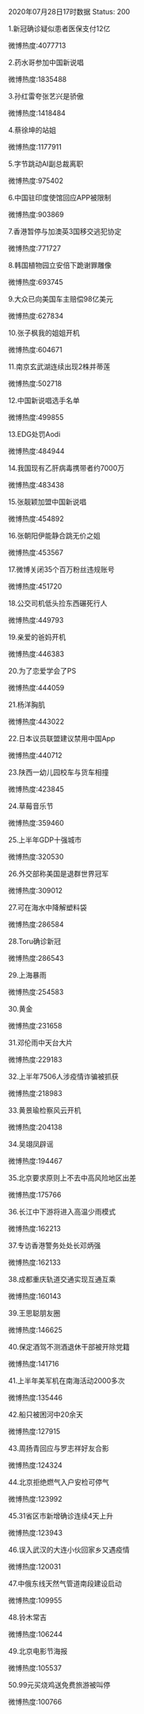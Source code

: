 2020年07月28日17时数据
Status: 200

1.新冠确诊疑似患者医保支付12亿

微博热度:4077713

2.药水哥参加中国新说唱

微博热度:1835488

3.孙红雷夸张艺兴是骄傲

微博热度:1418484

4.蔡徐坤的站姐

微博热度:1177911

5.字节跳动AI副总裁离职

微博热度:975402

6.中国驻印度使馆回应APP被限制

微博热度:903869

7.香港暂停与加澳英3国移交逃犯协定

微博热度:771727

8.韩国植物园立安倍下跪谢罪雕像

微博热度:693745

9.大众已向美国车主赔偿98亿美元

微博热度:627834

10.张子枫我的姐姐开机

微博热度:604671

11.南京玄武湖连续出现2株并蒂莲

微博热度:502718

12.中国新说唱选手名单

微博热度:499855

13.EDG处罚Aodi

微博热度:484944

14.我国现有乙肝病毒携带者约7000万

微博热度:483438

15.张靓颖加盟中国新说唱

微博热度:454892

16.张朝阳伊能静合跳无价之姐

微博热度:453567

17.微博关闭35个百万粉丝违规账号

微博热度:451720

18.公交司机低头捡东西碾死行人

微博热度:449793

19.亲爱的爸妈开机

微博热度:446383

20.为了恋爱学会了PS

微博热度:444059

21.杨洋胸肌

微博热度:443022

22.日本议员联盟建议禁用中国App

微博热度:440712

23.陕西一幼儿园校车与货车相撞

微博热度:423845

24.草莓音乐节

微博热度:359460

25.上半年GDP十强城市

微博热度:320530

26.外交部称美国是退群世界冠军

微博热度:309012

27.可在海水中降解塑料袋

微博热度:286584

28.Toru确诊新冠

微博热度:286543

29.上海暴雨

微博热度:254583

30.黄金

微博热度:231658

31.邓伦雨中天台大片

微博热度:229183

32.上半年7506人涉疫情诈骗被抓获

微博热度:218983

33.黄景瑜检察风云开机

微博热度:204138

34.吴翊凤辟谣

微博热度:194467

35.北京要求原则上不去中高风险地区出差

微博热度:175766

36.长江中下游将进入高温少雨模式

微博热度:162213

37.专访香港警务处处长邓炳强

微博热度:162133

38.成都重庆轨道交通实现互通互乘

微博热度:160143

39.王思聪朋友圈

微博热度:146625

40.保定酒驾不测酒退休干部被开除党籍

微博热度:141716

41.上半年美军机在南海活动2000多次

微博热度:135446

42.船只被困河中20余天

微博热度:127915

43.周扬青回应与罗志祥好友合影

微博热度:124324

44.北京拒绝燃气入户安检可停气

微博热度:123992

45.31省区市新增确诊连续4天上升

微博热度:123943

46.误入武汉的大连小伙回家乡又遇疫情

微博热度:120031

47.中俄东线天然气管道南段建设启动

微博热度:109955

48.铃木常吉

微博热度:106244

49.北京电影节海报

微博热度:105537

50.99元买烧鸡送免费旅游被叫停

微博热度:100766

